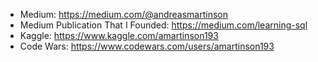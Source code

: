 
* Medium: https://medium.com/@andreasmartinson 
* Medium Publication That I Founded: https://medium.com/learning-sql 
* Kaggle: https://www.kaggle.com/amartinson193 
* Code Wars: https://www.codewars.com/users/amartinson193 
